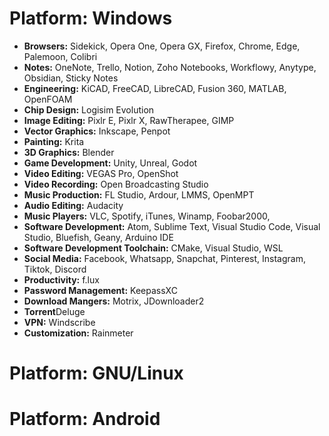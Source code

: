 # Platform: Windows
- **Browsers:** Sidekick, Opera One, Opera GX, Firefox, Chrome, Edge, Palemoon, Colibri
- **Notes:** OneNote, Trello, Notion, Zoho Notebooks, Workflowy, Anytype, Obsidian, Sticky Notes
- **Engineering:** KiCAD, FreeCAD, LibreCAD, Fusion 360, MATLAB, OpenFOAM
- **Chip Design:** Logisim Evolution
- **Image Editing:** Pixlr E, Pixlr X, RawTherapee, GIMP
- **Vector Graphics:** Inkscape, Penpot
- **Painting:** Krita
- **3D Graphics:** Blender
- **Game Development:** Unity, Unreal, Godot
- **Video Editing:** VEGAS Pro, OpenShot
- **Video Recording:** Open Broadcasting Studio
- **Music Production:** FL Studio, Ardour, LMMS, OpenMPT
- **Audio Editing:** Audacity
- **Music Players:** VLC, Spotify, iTunes, Winamp, Foobar2000, 
- **Software Development:** Atom, Sublime Text, Visual Studio Code, Visual Studio, Bluefish, Geany, Arduino IDE
- **Software Development Toolchain:** CMake, Visual Studio, WSL
- **Social Media:** Facebook, Whatsapp, Snapchat, Pinterest, Instagram, Tiktok, Discord
- **Productivity:** f.lux
- **Password Management:** KeepassXC
- **Download Mangers:** Motrix, JDownloader2
- **Torrent**Deluge
- **VPN:** Windscribe
- **Customization:** Rainmeter
# Platform: GNU/Linux

# Platform: Android

